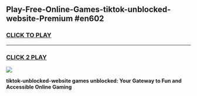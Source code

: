 
## Play-Free-Online-Games-tiktok-unblocked-website-Premium #en602
<h3>
<a href="https://premium.freeplayer.one?title=tiktok-unblocked-website&ref=8M">CLICK TO PLAY</a></h3>
<hr>

<h3>
<a href="https://premium.freeplayer.one?title=tiktok-unblocked-website&ref=8M">CLICK 2 PLAY</a>
  
</h3>

<a href="https://premium.freeplayer.one?title=tiktok-unblocked-website&ref=8M"><img src="https://clearcache.store/games.png"></a>


**tiktok-unblocked-website games unblocked: Your Gateway to Fun and Accessible Online Gaming**
